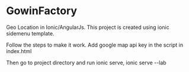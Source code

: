 # GowinFactory
Geo Location in Ionic/AngularJs.
This project is created using ionic sidemenu template.

Follow the steps to make it work.
  Add google map api key in the script in index.html

Then go to project directory and run ionic serve,
    ionic serve --lab
    
